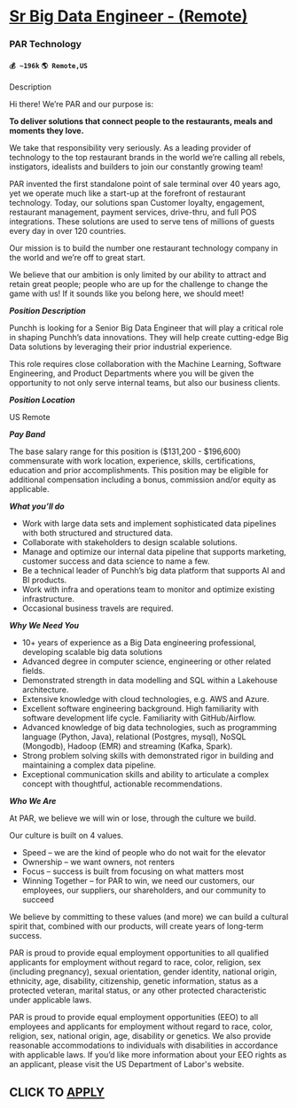 # [Sr Big Data Engineer - (Remote)](https://www.remotewlb.com/apply/sr-big-data-engineer-remote)  
### PAR Technology  
#### `💰 ~196k` `🌎 Remote,US`  

Description

Hi there! We’re PAR and our purpose is:

**To deliver solutions that connect people to the restaurants, meals and moments they love.**

We take that responsibility very seriously. As a leading provider of technology to the top restaurant brands in the world we’re calling all rebels, instigators, idealists and builders to join our constantly growing team!

PAR invented the first standalone point of sale terminal over 40 years ago, yet we operate much like a start-up at the forefront of restaurant technology. Today, our solutions span Customer loyalty, engagement, restaurant management, payment services, drive-thru, and full POS integrations. These solutions are used to serve tens of millions of guests every day in over 120 countries.

Our mission is to build the number one restaurant technology company in the world and we’re off to great start.

We believe that our ambition is only limited by our ability to attract and retain great people; people who are up for the challenge to change the game with us! If it sounds like you belong here, we should meet!

**_Position Description_**

Punchh is looking for a Senior Big Data Engineer that will play a critical role in shaping Punchh’s data innovations. They will help create cutting-edge Big Data solutions by leveraging their prior industrial experience.

This role requires close collaboration with the Machine Learning, Software Engineering, and Product Departments where you will be given the opportunity to not only serve internal teams, but also our business clients.

**_Position Location_**

US Remote

**_Pay Band_**

The base salary range for this position is ($131,200 - $196,600) commensurate with work location, experience, skills, certifications, education and prior accomplishments. This position may be eligible for additional compensation including a bonus, commission and/or equity as applicable.

**_What you’ll do_**

  * Work with large data sets and implement sophisticated data pipelines with both structured and structured data.
  * Collaborate with stakeholders to design scalable solutions.
  * Manage and optimize our internal data pipeline that supports marketing, customer success and data science to name a few.
  * Be a technical leader of Punchh’s big data platform that supports AI and BI products.
  * Work with infra and operations team to monitor and optimize existing infrastructure.
  * Occasional business travels are required.

**_Why We Need You_**

  * 10+ years of experience as a Big Data engineering professional, developing scalable big data solutions
  * Advanced degree in computer science, engineering or other related fields.
  * Demonstrated strength in data modelling and SQL within a Lakehouse architecture.
  * Extensive knowledge with cloud technologies, e.g. AWS and Azure.
  * Excellent software engineering background. High familiarity with software development life cycle. Familiarity with GitHub/Airflow.
  * Advanced knowledge of big data technologies, such as programming language (Python, Java), relational (Postgres, mysql), NoSQL (Mongodb), Hadoop (EMR) and streaming (Kafka, Spark).
  * Strong problem solving skills with demonstrated rigor in building and maintaining a complex data pipeline.
  * Exceptional communication skills and ability to articulate a complex concept with thoughtful, actionable recommendations.

**_Who We Are_**

At PAR, we believe we will win or lose, through the culture we build.

Our culture is built on 4 values.

  * Speed – we are the kind of people who do not wait for the elevator
  * Ownership – we want owners, not renters
  * Focus – success is built from focusing on what matters most
  * Winning Together – for PAR to win, we need our customers, our employees, our suppliers, our shareholders, and our community to succeed

We believe by committing to these values (and more) we can build a cultural spirit that, combined with our products, will create years of long-term success.

PAR is proud to provide equal employment opportunities to all qualified applicants for employment without regard to race, color, religion, sex (including pregnancy), sexual orientation, gender identity, national origin, ethnicity, age, disability, citizenship, genetic information, status as a protected veteran, marital status, or any other protected characteristic under applicable laws.

PAR is proud to provide equal employment opportunities (EEO) to all employees and applicants for employment without regard to race, color, religion, sex, national origin, age, disability or genetics. We also provide reasonable accommodations to individuals with disabilities in accordance with applicable laws. If you’d like more information about your EEO rights as an applicant, please visit the US Department of Labor's website.

  
## CLICK TO [APPLY](https://www.remotewlb.com/apply/sr-big-data-engineer-remote)


